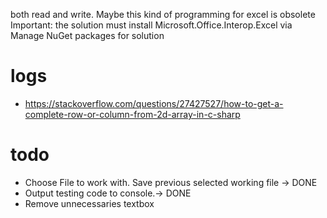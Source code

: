 both read and write.
Maybe this kind of programming for excel is obsolete
Important:
the solution must install Microsoft.Office.Interop.Excel via
Manage NuGet packages for solution

# logs
- https://stackoverflow.com/questions/27427527/how-to-get-a-complete-row-or-column-from-2d-array-in-c-sharp

# todo
- Choose File to work with. Save previous selected working file -> DONE
- Output testing code to console.-> DONE
- Remove unnecessaries textbox
